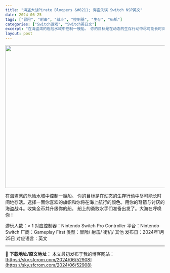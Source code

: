 ```yaml
---
title: "海盗大战Pirate Bloopers &#8211; 海盗失误 Switch NSP英文"
date: 2024-06-25
tags: ["冒险", "射击", "战斗", "控制器", "生存", "街机"]
categories: ["Switch游戏", "Switch英日文"]
excerpt: "在海盗湾的危险水域中控制一艘船。 你的目标是在动态的生存行动中尽可能长时间地存活。选择一面你喜欢的旗帜和你将在海上航行的颜色。用你的弩箭与讨厌的海盗战斗。收集金币并升级你的船。 船上的勇敢水手们准备出发了。大海在呼唤你！ 游玩人数：× 1 对应控制器：Nintendo Switch Pro Cont&hellip;"
layout: post
---
```


<img class="aligncenter size-full wp-image-52909" src="https://sky.sfcrom.com/wp-content/uploads/2024/06/2024062423162583.webp" alt="" width="800" height="449" />

在海盗湾的危险水域中控制一艘船。
你的目标是在动态的生存行动中尽可能长时间地存活。选择一面你喜欢的旗帜和你将在海上航行的颜色。用你的弩箭与讨厌的海盗战斗。收集金币并升级你的船。 船上的勇敢水手们准备出发了。大海在呼唤你！

游玩人数：× 1
对应控制器：Nintendo Switch Pro Controller
平台：Nintendo Switch
厂商：Gameplay First
类型：冒险/ 射击/ 街机/ 其他
发布日：2024年1月25日
对应语言：英文

---
📖 **下载地址/原文地址：** 本文最初发布于我的博客网站：[https://sky.sfcrom.com/2024/06/52908](https://sky.sfcrom.com/2024/06/52908)
